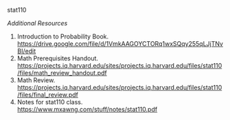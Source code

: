 stat110

_Additional Resources_
1. Introduction to Probability Book. https://drive.google.com/file/d/1VmkAAGOYCTORq1wxSQqy255qLJjTNvBI/edit
2. Math Prerequisites Handout. https://projects.iq.harvard.edu/sites/projects.iq.harvard.edu/files/stat110/files/math_review_handout.pdf
3. Math Review. https://projects.iq.harvard.edu/sites/projects.iq.harvard.edu/files/stat110/files/final_review.pdf
4. Notes for stat110 class. https://www.mxawng.com/stuff/notes/stat110.pdf
